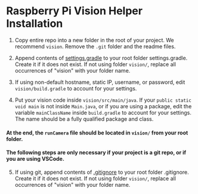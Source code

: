 # Raspberry Pi Vision Helper Installation

 1. Copy entire repo into a new folder in the root of your project. We recommend `vision`. Remove the `.git` folder and the readme files.

 2. Append contents of [settings.gradle](settings.gradle) to your root folder settings.gradle. Create it if it does not exist. If not using folder `vision/`, replace all occurrences of "vision" with your folder name.

 3. If using non-default hostname, static IP, username, or password, edit `vision/build.gradle` to account for your settings.

 4. Put your vision code inside `vision/src/main/java`. If your `public static void main` is not inside `Main.java`, or if you are using a package, edit the variable `mainClassName` inside `build.gradle` to account for your settings. The name should be a fully qualified package and class.

#### At the end, the `runCamera` file should be located in `vision/` from your root folder.
#### The following steps are only necessary if your project is a git repo, or if you are using VSCode.

 5. If using git, append contents of [.gitignore](.gitignore) to your root folder .gitignore. Create it if it does not exist. If not using folder `vision/`, replace all occurrences of "vision" with your folder name.
